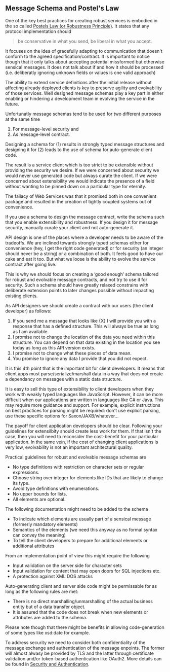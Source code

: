## Message Schema and Postel's Law

One of the key best practices for creating robust services is embodied in the so called [Postels Law (or Robustness Principle)](https://en.wikipedia.org/wiki/Robustness_principle). It states that any protocol implementation should

> be conservative in what you send, be liberal in what you accept.

It focuses on the idea of gracefully adapting to communication that doesn't conform to the agreed specification/contract. It is important to notice though that it only talks about accepting potential missformed but otherwise sensical messages. It does not talk about if and how it should be processed (i.e. deliberatly ignoring unknown fields or values is one valid approach)

The ability to extend service definitions after the initial release without affecting already deployed clients is key to preserve agility and evolvability of those services. Well designed message schemas play a key part in either enabling or hindering a development team in evolving the service in the future. 

Unfortunatly message schemas tend to be used for two different purposes at the same time

1. For message-level security and 
2. As message-level contract. 

Designing a schema for (1) results in strongly typed message structures and designing it for (2) leads to the use of schema for auto-generate client code.

The result is a service client  which is too strict to be extensible without providing  the security we desire. If we were concerned about security we would never use generated code but always curate the client. If we were  concerned about extensibility we would indicate the presence of a field without wanting to be pinned down on a particular type for eternity.

The fallacy of  Web Services was that it promised  both in one convenient package and resulted in the creation of tightly coupled systems out of convenience.

If you use a schema to design the message contract, write the schema such that you enable extensibility and robustness. If you design it for message security, manually curate your client and not auto-generate it. 

API design is one of the places where a developer needs to be aware of the tradeoffs. We are inclined towards strongly typed schemas either for convenience (hey, I get the right code generated) or for security (an integer should never be a string) or a combination of both. It feels good to have our cake and eat it too. But what we loose is the ability to evolve the service contract after going live. 

This is why we should focus on creating a ‘good enough’ schema tailored for robust and evolvable message contracts, and not try to use it for security. Such a schema should have greatly relaxed constrains with deliberate extension points to later changes possible without impacting existing clients.

As API designers we should create a contract with our users (the client developer) as follows:

1.  If you send me a message that looks like {X} I will provide you with a response that has a defined structure.  This will always be true as long as I am available.
2.  I promise not to change the location of the data you need within this structure.  You can depend on that data existing in the location you see today as long as this API version exists.
3.  I promise not to change what these pieces of data mean.  
4.  You promise to ignore any data I provide that you did not expect.

It is this 4th point that is the important bit for client developers.  It means that client apps must parse/serialize/marshall data in a way that does not create a dependancy on messages with a static data structure.

It is easy to sell this type of extensibility to client developers when they work with weakly typed languages like JavaScript.  However, it can be more difficult when our applications are written in languages like C# or Java.  This may require more guidance and support.  For example, explicit instructions on best practices for parsing might be required: don't use explicit parsing, use these specific options for Saxon/JAXB/whatever...

The payoff for client application developers should be clear. Following your guidelines for extensilbity should create less work for them. If that isn't the case, then you will need to reconsider the cost-benefit for your particular application.  In the same vein, if the cost of changing client applications is very low, evolvability is not an important architectural quality.

Practical guidelines for robust and evolvable message schemas are

* No type definitions with restriction on character sets or regular expressions.
* Choose string over integer for elements like IDs that are likely to change its type.
* Avoid type definitions with enumerations.
* No upper bounds for lists.
* All elements are optional.

The following documentation might need to be added to the schema 

* To indicate which elements are usually part of a sensical message (formerly mandatory elements)
* Semantics of the elements (we need this anyway as no formal syntax can convey the meaning)
* To tell the client developers to prepare for additional elements or additional attributes
 
From an implementation point of view this might require the following

* Input validation on the server side for character sets
* Input validation for content that may open doors for SQL injections etc.
* A protection against XML DOS attacks
 
Auto-generating client and server side code might be permissable for as long as the following rules are met:

* There is no direct marshalling/unmarshalling of the actual business entity but of a data transfer object.
* It is assured that the code does not break when new elements or attributes are added to the schema.

Please note though that there might be benefits in allowing code-generation of some types like xsd:date for example.

To address security we need to consider both confidentiality of the message exchange and authentication of the message enpoints. The former will almost alwasy be provided by TLS and the latter through certificate validation and/or token-based authentication like OAuth2. More details can be found in [Security and Authentication](../security-and-authentication/security-and-authentication.md).
